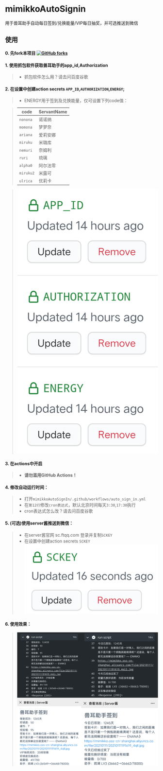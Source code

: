 # mimikkoAutoSignin

用于兽耳助手自动每日签到/兑换能量/VIP每日抽奖，并可选推送到微信

## 使用

#### 0. 先fork本项目 [![GitHub forks](https://img.shields.io/github/forks/cyb233/mimikkoAutoSignIn?style=social)](https://github.com/cyb233/mimikkoAutoSignIn)

#### 1. 使用抓包软件获取兽耳助手的app_id,Authorization
> - 抓包软件怎么用？请去问百度谷歌

#### 2. 在设置中创建action secrets `APP_ID`,`AUTHORIZATION`,`ENERGY`;
> - ENERGY用于签到及兑换能量，仅可设置下列code值：

> |code|ServantName|
> |-----|-----|
> |`nonona`|诺诺纳|
> |`momona`|梦梦奈|
> |`ariana`|爱莉安娜|
> |`miruku`|米璐库|
> |`nemuri`|奈姆利|
> |`ruri`|琉璃|
> |`alpha0`|阿尔法零|
> |`miruku2`|米露可|
> |`ulrica`|优莉卡|

> ![三个secrets](/pic/Screenshot_2021_0109_222130.png)

#### 3. 在actions中开启
> - **请勿滥用GitHub Actions！**

#### 4. 修改自动运行时间：
> - 打开`mimikkoAutoSignIn/.github/workflows/auto_sign_in.yml`
> - 在`第12行`修改`cron表达式`，默认北京时间每天`3:30`,`17:30`执行
> - cron表达式怎么改？请去问百度谷歌

#### 5. (可选)使用server酱推送到微信：
> - 在server酱官网 sc.ftqq.com 登录并复制`SCKEY`
> - 在设置中创建action secrets `SCKEY`
> ![推送的secrets](/pic/Screenshot_2021_0109_222138.png)

#### 6. 使用效果：
> ![actions运行结果1](/pic/result.png)
